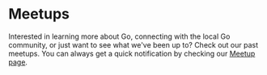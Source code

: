 # Meetups

Interested in learning more about Go, connecting with the local Go community, or just want to see what we've been up to? Check out our past meetups. You can always get a quick notification by checking our [Meetup page](https://www.meetup.com/spokane-go-users-group/events/).